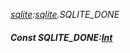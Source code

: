 _[sqlite](../../modules/sqlite/sqlite-module.md):[sqlite](../../modules/sqlite/sqlite-module.md).SQLITE\_DONE_
##### Const SQLITE\_DONE:[Int](../../modules/wonkey/wonkey-types-int.md)
